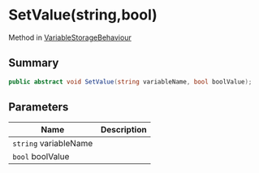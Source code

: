 # SetValue(string,bool)

Method in [VariableStorageBehaviour](./)

## Summary

```csharp
public abstract void SetValue(string variableName, bool boolValue);
```

## Parameters

| Name                  | Description |
| --------------------- | ----------- |
| `string` variableName |             |
| `bool` boolValue      |             |
